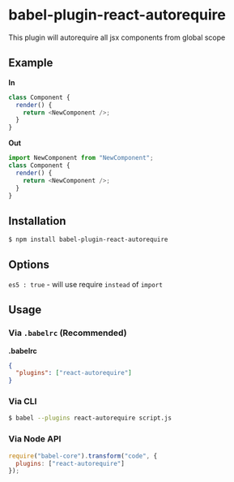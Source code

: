 # babel-plugin-react-autorequire

This plugin will autorequire all jsx components from global scope 

## Example

**In**

```js
class Component {
  render() {
    return <NewComponent />;
  }
}
```

**Out**

```js
import NewComponent from "NewComponent";
class Component {
  render() {
    return <NewComponent />;
  }
}
```

## Installation

```sh
$ npm install babel-plugin-react-autorequire
```
## Options
`es5 : true` - will use require `instead` of `import`
## Usage

### Via `.babelrc` (Recommended)

**.babelrc**

```json
{
  "plugins": ["react-autorequire"]
}
```

### Via CLI

```sh
$ babel --plugins react-autorequire script.js
```

### Via Node API

```javascript
require("babel-core").transform("code", {
  plugins: ["react-autorequire"]
});
```
